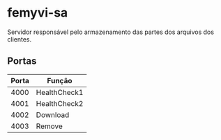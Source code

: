 # femyvi-sa

Servidor responsável pelo armazenamento das partes dos arquivos dos clientes.

## Portas

 Porta | Função 
-------|-----------
| 4000 | HealthCheck1 |
| 4001 | HealthCheck2 |
| 4002 | Download |
| 4003 | Remove |
